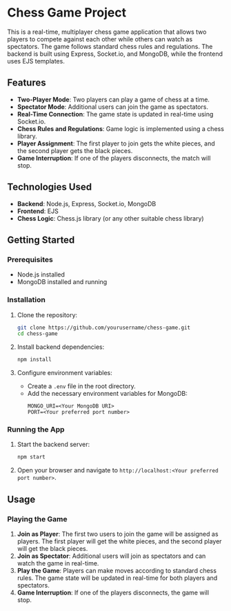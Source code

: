 # Chess Game Project

This is a real-time, multiplayer chess game application that allows two players to compete against each other while others can watch as spectators. The game follows standard chess rules and regulations. The backend is built using Express, Socket.io, and MongoDB, while the frontend uses EJS templates.

## Features

- **Two-Player Mode**: Two players can play a game of chess at a time.
- **Spectator Mode**: Additional users can join the game as spectators.
- **Real-Time Connection**: The game state is updated in real-time using Socket.io.
- **Chess Rules and Regulations**: Game logic is implemented using a chess library.
- **Player Assignment**: The first player to join gets the white pieces, and the second player gets the black pieces.
- **Game Interruption**: If one of the players disconnects, the match will stop.

## Technologies Used

- **Backend**: Node.js, Express, Socket.io, MongoDB
- **Frontend**: EJS
- **Chess Logic**: Chess.js library (or any other suitable chess library)

## Getting Started

### Prerequisites

- Node.js installed
- MongoDB installed and running

### Installation

1. Clone the repository:
    ```sh
    git clone https://github.com/yourusername/chess-game.git
    cd chess-game
    ```

2. Install backend dependencies:
    ```sh
    npm install
    ```

3. Configure environment variables:
    - Create a `.env` file in the root directory.
    - Add the necessary environment variables for MongoDB:
        ```plaintext
        MONGO_URI=<Your MongoDB URI>
        PORT=<Your preferred port number>
        ```

### Running the App

1. Start the backend server:
    ```sh
    npm start
    ```

2. Open your browser and navigate to `http://localhost:<Your preferred port number>`.

## Usage

### Playing the Game

1. **Join as Player**: The first two users to join the game will be assigned as players. The first player will get the white pieces, and the second player will get the black pieces.
2. **Join as Spectator**: Additional users will join as spectators and can watch the game in real-time.
3. **Play the Game**: Players can make moves according to standard chess rules. The game state will be updated in real-time for both players and spectators.
4. **Game Interruption**: If one of the players disconnects, the game will stop.
